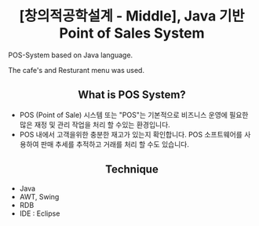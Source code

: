 # <div align="center">[창의적공학설계 - Middle], Java 기반 Point of Sales System </div>

POS-System based on Java language.
<p>
The cafe's and Resturant menu was used.



## <div align="center">What is POS System?</div>
- POS (Point of Sale) 시스템 또는 "POS"는 기본적으로 비즈니스 운영에 필요한 많은 재정 및 관리 작업을 처리 할 수있는 환경입니다. 
- POS 내에서 고객을위한 충분한 재고가 있는지 확인합니다. POS 소프트웨어를 사용하여 판매 추세를 추적하고 거래를 처리 할 수도 있습니다.

## <div align="center">Technique</div>
- Java
- AWT, Swing
- RDB
- IDE : Eclipse
